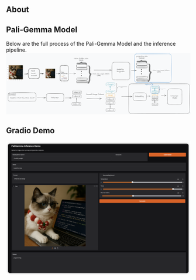 ## About



## Pali-Gemma Model
Below are the full process of the Pali-Gemma Model and the inference pipeline.
![](assets/PaliGemma_full_process.png)


## Gradio Demo

![](./assets/demo.png)